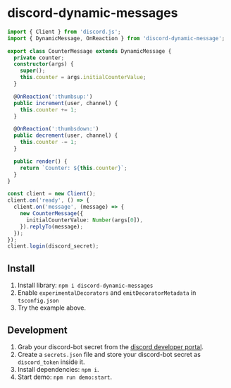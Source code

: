 # discord-dynamic-messages

```ts
import { Client } from 'discord.js';
import { DynamicMessage, OnReaction } from 'discord-dynamic-message';

export class CounterMessage extends DynamicMessage {
  private counter;
  constructor(args) {
    super();
    this.counter = args.initialCounterValue;
  }

  @OnReaction(':thumbsup:')
  public increment(user, channel) {
    this.counter += 1;
  }

  @OnReaction(':thumbsdown:')
  public decrement(user, channel) {
    this.counter -= 1;
  }

  public render() {
    return `Counter: ${this.counter}`;
  }
}

const client = new Client();
client.on('ready', () => {
  client.on('message', (message) => {
    new CounterMessage({
      initialCounterValue: Number(args[0]),
    }).replyTo(message);
  });
});
client.login(discord_secret);
```

## Install

1. Install library: `npm i discord-dynamic-messages`
2. Enable `experimentalDecorators` and `emitDecoratorMetadata` in `tsconfig.json`
3. Try the example above.

## Development

1. Grab your discord-bot secret from the [discord developer portal](https://discordapp.com/developers/applications).
2. Create a `secrets.json` file and store your discord-bot secret as `discord_token` inside it.
3. Install dependencies: `npm i`.
4. Start demo: `npm run demo:start`.
